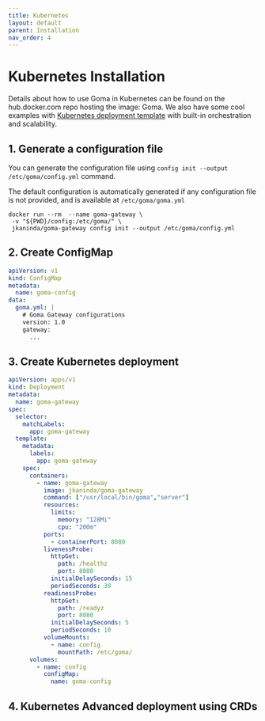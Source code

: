 ```yaml
---
title: Kubernetes
layout: default
parent: Installation
nav_order: 4
---
```


# Kubernetes Installation


Details about how to use Goma in Kubernetes can be found on the hub.docker.com repo hosting the image: Goma.
We also have some cool examples with [Kubernetes deployment template](https://github.com/jkaninda/goma-gateway/tree/main/examples) with built-in orchestration and scalability.

## 1. Generate a configuration file

You can generate the configuration file using `config init --output /etc/goma/config.yml` command.

The default configuration is automatically generated if any configuration file is not provided, and is available at `/etc/goma/goma.yml`

```shell
docker run --rm  --name goma-gateway \
 -v "${PWD}/config:/etc/goma/" \
 jkaninda/goma-gateway config init --output /etc/goma/config.yml
```

## 2. Create ConfigMap

```yaml
apiVersion: v1
kind: ConfigMap
metadata:
  name: goma-config
data:
  goma.yml: |
    # Goma Gateway configurations
    version: 1.0
    gateway:
      ...
```
## 3. Create Kubernetes deployment

```yaml
apiVersion: apps/v1
kind: Deployment
metadata:
  name: goma-gateway
spec:
  selector:
    matchLabels:
      app: goma-gateway
  template:
    metadata:
      labels:
        app: goma-gateway
    spec:
      containers:
        - name: goma-gateway
          image: jkaninda/goma-gateway
          command: ["/usr/local/bin/goma","server"]
          resources:
            limits:
              memory: "128Mi"
              cpu: "200m"
          ports:
            - containerPort: 8080
          livenessProbe:
            httpGet:
              path: /healthz
              port: 8080
            initialDelaySeconds: 15
            periodSeconds: 30
          readinessProbe:
            httpGet:
              path: /readyz
              port: 8080
            initialDelaySeconds: 5
            periodSeconds: 10
          volumeMounts:
            - name: config
              mountPath: /etc/goma/
      volumes:
        - name: config
          configMap:
            name: goma-config
```

## 4.  Kubernetes Advanced deployment using CRDs